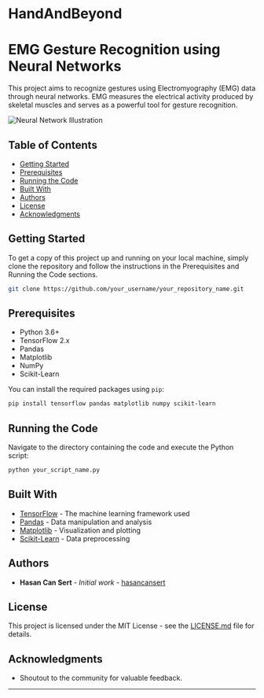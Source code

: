 # HandAndBeyond

# EMG Gesture Recognition using Neural Networks

This project aims to recognize gestures using Electromyography (EMG) data through neural networks. EMG measures the electrical activity produced by skeletal muscles and serves as a powerful tool for gesture recognition.

![Neural Network Illustration](https://www.datasciencecentral.com/wp-content/uploads/2021/10/2808361999.jpg)

## Table of Contents

- [Getting Started](#getting-started)
- [Prerequisites](#prerequisites)
- [Running the Code](#running-the-code)
- [Built With](#built-with)
- [Authors](#authors)
- [License](#license)
- [Acknowledgments](#acknowledgments)

## Getting Started

To get a copy of this project up and running on your local machine, simply clone the repository and follow the instructions in the Prerequisites and Running the Code sections.

```bash
git clone https://github.com/your_username/your_repository_name.git
```

## Prerequisites

- Python 3.6+
- TensorFlow 2.x
- Pandas
- Matplotlib
- NumPy
- Scikit-Learn

You can install the required packages using `pip`:

```bash
pip install tensorflow pandas matplotlib numpy scikit-learn
```

## Running the Code

Navigate to the directory containing the code and execute the Python script:

```bash
python your_script_name.py
```

## Built With

- [TensorFlow](https://www.tensorflow.org/) - The machine learning framework used
- [Pandas](https://pandas.pydata.org/) - Data manipulation and analysis
- [Matplotlib](https://matplotlib.org/) - Visualization and plotting
- [Scikit-Learn](https://scikit-learn.org/) - Data preprocessing

## Authors

- **Hasan Can Sert** - *Initial work* - [hasancansert](https://github.com/hasancansert)

## License

This project is licensed under the MIT License - see the [LICENSE.md](LICENSE.md) file for details.

## Acknowledgments

- Shoutout to the community for valuable feedback.

---
